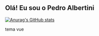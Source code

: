 ## Olá! Eu sou o Pedro Albertini

[![Anurag's GitHub stats](https://github-readme-stats.vercel.app/api?username=pedro-albertini)](https://github.com/anuraghazra/github-readme-stats)

tema vue
